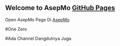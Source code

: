 ## Welcome to AsepMo [GitHub Pages](https://github.com/GithubPages/)
Open AsepMo Page Di [AsepMo](https://aweb41.github.io/AsepMo/)

#One Zero

#Ada Channel Dangdutnya Juga
